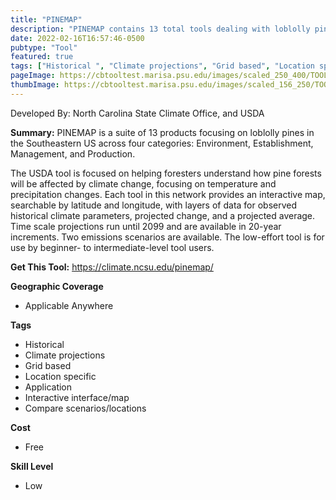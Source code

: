 ```yaml
---
title: "PINEMAP"
description: "PINEMAP contains 13 total tools dealing with loblolly pine trees in Southeastern US across four categories: Environment, Establishment, Management, and Production."
date: 2022-02-16T16:57:46-0500
pubtype: "Tool"
featured: true
tags: ["Historical ", "Climate projections", "Grid based", "Location specific", "Application", "Interactive interface/map", "Compare scenarios/locations"]
pageImage: https://cbtooltest.marisa.psu.edu/images/scaled_250_400/TOOLID_78.0_ScreenCapture-1.png
thumbImage: https://cbtooltest.marisa.psu.edu/images/scaled_156_250/TOOLID_78.0_ScreenCapture-1.png
---
```

Developed By: North Carolina State Climate Office, and USDA

**Summary:** PINEMAP is a suite of 13 products focusing on loblolly pines in the Southeastern US across four categories: Environment, Establishment, Management, and Production.

The USDA tool is focused on helping foresters understand how pine forests will be affected by climate change, focusing on temperature and precipitation changes. Each tool in this network provides an interactive map, searchable by latitude and longitude, with layers of data for observed historical climate parameters, projected change, and a projected average. Time scale projections run until 2099 and are available in 20-year increments. Two emissions scenarios are available. The low-effort tool is for use by beginner- to intermediate-level tool users.

__**Get This Tool:**__ https://climate.ncsu.edu/pinemap/

__**Geographic Coverage**__
- Applicable Anywhere

__**Tags**__
-  Historical 
-  Climate projections
-  Grid based
-  Location specific
-  Application
-  Interactive interface/map
-  Compare scenarios/locations

__**Cost**__
- Free

__**Skill Level**__
- Low
